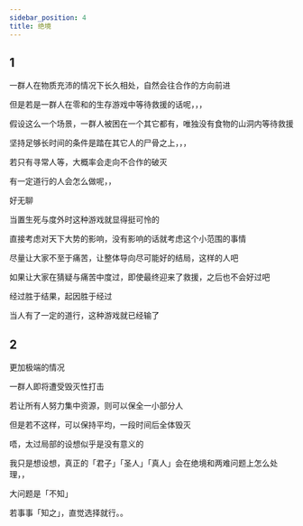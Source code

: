 ```yaml
---
sidebar_position: 4
title: 绝境
---
```


## 1

一群人在物质充沛的情况下长久相处，自然会往合作的方向前进

但是若是一群人在零和的生存游戏中等待救援的话呢，，，

假设这么一个场景，一群人被困在一个其它都有，唯独没有食物的山洞内等待救援

坚持足够长时间的条件是踏在其它人的尸骨之上，，，

若只有寻常人等，大概率会走向不合作的破灭

有一定道行的人会怎么做呢，，

好无聊

当置生死与度外时这种游戏就显得挺可怜的

直接考虑对天下大势的影响，没有影响的话就考虑这个小范围的事情

尽量让大家不至于痛苦，让整体导向尽可能好的结局，这样的人吧

如果让大家在猜疑与痛苦中度过，即使最终迎来了救援，之后也不会好过吧

经过胜于结果，起因胜于经过

当人有了一定的道行，这种游戏就已经输了

## 2

更加极端的情况

一群人即将遭受毁灭性打击

若让所有人努力集中资源，则可以保全一小部分人

但是若不这样，可以保持平均，一段时间后全体毁灭

唔，太过局部的设想似乎是没有意义的

我只是想设想，真正的「君子」「圣人」「真人」会在绝境和两难问题上怎么处理，，

大问题是「不知」

若事事「知之」，直觉选择就行。。

